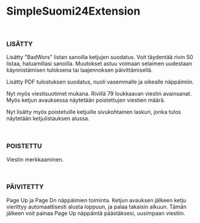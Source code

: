 # SimpleSuomi24Extension
<p><br></p>

### LISÄTTY
<p>Lisätty "BadWors" listan sanoilla ketjujen suodatus. Voit täydentää rivin 50 listaa, haluamillasi sanoilla. Muutokset astuu voimaan selaimen uudestaan käynnistämisen tuloksena tai laajennoksen päivittämisellä.</p>
<p>Lisätty PDF tulostuksen suodatus, nuoli vasemmalle ja oikealle näppäimiin.</p>
<p>Nyt myös viestisuotimet mukana. Rivillä 79 loukkaavan viestin avainsanat. Myös ketjun avauksessa näytetään poistettujen viestien määrä.</p>
<p>Nyt lisätty myös poistetuille ketjuille sivukohtainen laskuri, jonka tulos näytetään ketjulistauksen alussa.</p>
<p><br></p>

### POISTETTU
<p>Viestin merkkaaminen.</p>
<p><br></p>

### PÄIVITETTY
<p>Page Up ja Page Dn näppäimien toiminta. Ketjun avauksen jälkeen ketju vierittyy automaattisesti alusta loppuun, ja palaa takaisin alkuun. Tämän jälkeen voit painaa Page Up näppäintä päästäksesi, uusimpaan viestiin.</p>
